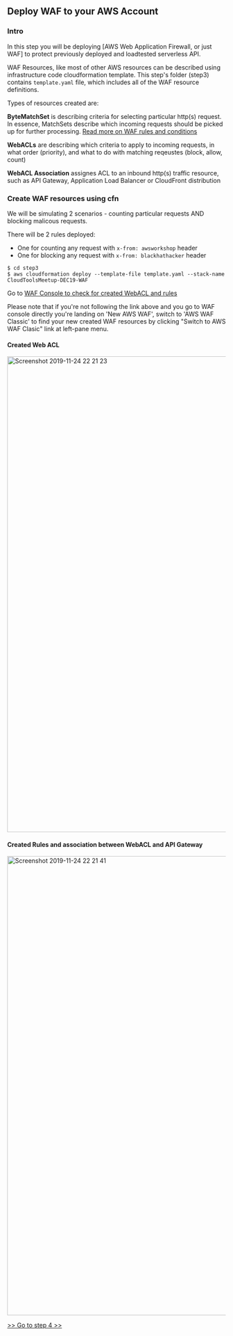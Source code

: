 ## Deploy WAF to your AWS Account

### Intro 

In this step you will be deploying [AWS Web Application Firewall, or just WAF]
to protect previously deployed and loadtested serverless API. 

WAF Resources, like most of other AWS resources can be described using
infrastructure code cloudformation template. This step's folder (step3)
contains `template.yaml` file, which includes all of the WAF resource definitions. 

Types of resources created are:

**ByteMatchSet** is describing criteria for selecting particular http(s) request. In essence, MatchSets describe which incoming requests should be picked up for further processing. [Read more on WAF rules and conditions](https://docs.aws.amazon.com/waf/latest/developerguide/how-aws-waf-works.html)

**WebACLs** are describing which criteria to apply to incoming requests, in what order (priority), and what to do with matching reqeustes (block, allow, count)

**WebACL Association** assignes ACL to an inbound http(s) traffic resource, 
such as API Gateway, Application Load Balancer or CloudFront distribution


### Create WAF resources using cfn
We will be simulating 2 scenarios - counting particular requests AND 
blocking malicous requests. 

There will be 2 rules deployed:
- One for counting any request with `x-from: awsworkshop` header
- One for blocking any request with `x-from: blackhathacker` header


```
$ cd step3
$ aws cloudformation deploy --template-file template.yaml --stack-name CloudToolsMeetup-DEC19-WAF

```

Go to [WAF Console to check for created WebACL and rules](https://console.aws.amazon.com/wafv2/home?region=us-east-2#/webacls)

Please note that if you're not following the link above and you go to WAF console directly you're landing on 'New AWS WAF', switch to 'AWS WAF Classic' to find your new created WAF resources by clicking "Switch to AWS WAF Clasic" link at left-pane menu.


#### Created Web ACL 
<img width="1094" alt="Screenshot 2019-11-24 22 21 23" src="https://user-images.githubusercontent.com/1170273/69493896-dd966f00-0f08-11ea-84f8-6501af4f23a4.png">

#### Created Rules and association between WebACL and API Gateway

<img width="1056" alt="Screenshot 2019-11-24 22 21 41" src="https://user-images.githubusercontent.com/1170273/69493897-df603280-0f08-11ea-9f36-86446f0ce78e.png">



[>> Go to step 4 >> ](../step4/README.md)
